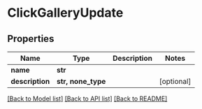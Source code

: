 # ClickGalleryUpdate


## Properties

Name | Type | Description | Notes
------------ | ------------- | ------------- | -------------
**name** | **str** |  | 
**description** | **str, none_type** |  | [optional] 

[[Back to Model list]](../README.md#models) [[Back to API list]](../README.md#api-endpoints) [[Back to README]](../README.md)


